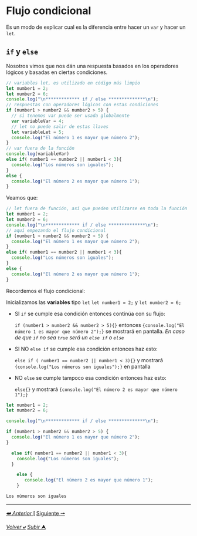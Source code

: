 # Flujo condicional

Es un modo de explicar cual es la diferencia entre hacer un `var` y hacer un `let`.

## `if` y `else`
Nosotros vimos que nos dán una respuesta basados en los operadores lógicos y basadas en ciertas condiciones.

~~~js
// variables let, es utilizado en código más limpio
let number1 = 2;
let number2 = 6;
console.log("\n************* if / else **************\n");
// respuestas con operadores lógicos con estas condiciones
if (number1 > number2 && number2 > 5) {
  // si tenemos var puede ser usada globalmente
  var variableVar = 4;
  // let no puede salir de estas llaves
  let variableLet = 5;
  console.log("El número 1 es mayor que número 2");
}
// var fuera de la función
console.log(variableVar)
else if( number1 == number2 || number1 < 3){
  console.log("Los números son iguales");
}
else {
  console.log("El número 2 es mayor que número 1");
}
~~~
Veamos que:

~~~js
// let fuera de función, así que pueden utilizarse en toda la función
let number1 = 2;
let number2 = 6;
console.log("\n************* if / else **************\n");
// aquí empezando el flujo condicional
if (number1 > number2 && number2 > 5) {
  console.log("El número 1 es mayor que número 2");
}
else if( number1 == number2 || number1 < 3){
  console.log("Los números son iguales");
}
else {
  console.log("El número 2 es mayor que número 1");
}
~~~

Recordemos el flujo condicional:

Inicializamos las **variables** tipo `let` `let number1 = 2;` y ``let number2 = 6;`` 
* SI `if` se cumple esa condición entonces continúa con su flujo:

  `if (number1 > number2 && number2 > 5){}` entonces `{console.log("El número 1 es mayor que número 2");}` se mostrará en pantalla. *En caso de que `if` no sea `true` será un `else if` o `else`*

* SI NO `else if` se cumple esa condición entonces haz esto:

  `else if ( number1 == number2 || number1 < 3){}` y mostrará `{console.log("Los números son iguales");}` en pantalla

* NO `else` se cumple tampoco esa condición entonces haz esto:

  `else{}` y mostrará `{console.log("El número 2 es mayor que número 1");}`



~~~js
let number1 = 2;
let number2 = 6;

console.log("\n************* if / else **************\n");

if (number1 > number2 && number2 > 5) {
  console.log("El número 1 es mayor que número 2");
}

  else if( number1 == number2 || number1 < 3){
    console.log("Los números son iguales");
  }

    else {
       console.log("El número 2 es mayor que número 1");
    }

Los números son iguales
~~~

---

[**&#11176;** *Anterior* &#11007;](/JavaScript/TeoriaJS/009_objetos.md " Objetos") 
[Siguiente **&#129042;**](/JavaScript/TeoriaJS/011_cicloCondicional.md "Ciclo condicional")

[*Volver* **&ldca;**](/JavaScript/TeoriaJS/README.md "Regresar a página Principal") 
[*Subir* **&#11165;**](# "Ir al título")
